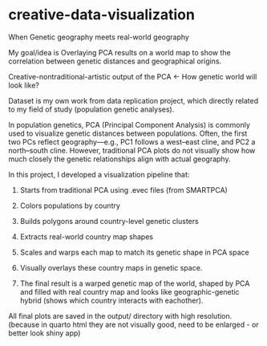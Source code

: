 # creative-data-visualization

When Genetic geography meets real-world geography

My goal/idea is Overlaying PCA results on a world map to show the correlation between genetic distances and geographical origins.

Creative-nontraditional-artistic output of the PCA <- How genetic world will look like?

Dataset is my own work from data replication project, which directly related to my field of study (population genetic analyses).

In population genetics, PCA (Principal Component Analysis) is commonly used to visualize genetic distances between populations. Often, the first two PCs reflect geography—e.g., PC1 follows a west–east cline, and PC2 a north–south cline. However, traditional PCA plots do not visually show how much closely the genetic relationships align with actual geography.

In this project, I developed a visualization pipeline that: 

1) Starts from traditional PCA using .evec files (from SMARTPCA)

2) Colors populations by country

3) Builds polygons around country-level genetic clusters

4) Extracts real-world country map shapes

5) Scales and warps each map to match its genetic shape in PCA space

6) Visually overlays these country maps in genetic space.

7) The final result is a warped genetic map of the world, shaped by PCA and filled with real country map and looks like geographic-genetic hybrid (shows which country interacts with eachother).

All final plots are saved in the output/ directory with high resolution. (because in quarto html they are not visually good, need to be enlarged - or better look shiny app)
